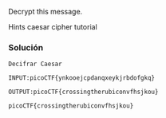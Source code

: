 Decrypt this message.

Hints
caesar cipher tutorial

### Solución
```
Decifrar Caesar

INPUT:picoCTF{ynkooejcpdanqxeykjrbdofgkq}

OUTPUT:picoCTF{crossingtherubiconvfhsjkou}

picoCTF{crossingtherubiconvfhsjkou}

```